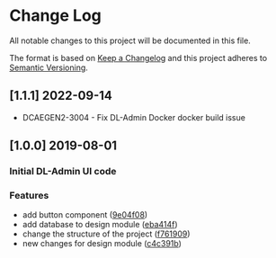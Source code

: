 # Change Log

All notable changes to this project will be documented in this file.

The format is based on [Keep a Changelog](http://keepachangelog.com/)
and this project adheres to [Semantic Versioning](http://semver.org/).

## [1.1.1] 2022-09-14
* DCAEGEN2-3004 - Fix DL-Admin Docker docker build issue

## [1.0.0] 2019-08-01
### Initial DL-Admin UI code
### Features
* add button component ([9e04f08](https://gerrit.onap.org/r/dcaegen2/services/commits/9e04f08))
* add database to design module ([eba414f](https://gerrit.onap.org/r/dcaegen2/services/commits/eba414f))
* change the structure of the project ([f761909](https://gerrit.onap.org/r/dcaegen2/services/commits/f761909))
* new changes for design module ([c4c391b](https://gerrit.onap.org/r/dcaegen2/services/commits/c4c391b))

